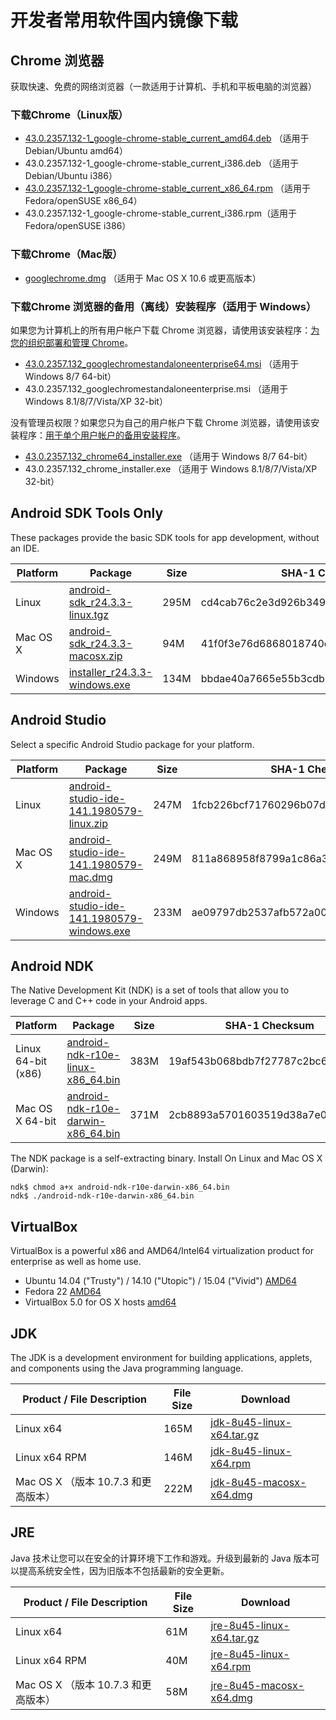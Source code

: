 # 开发者常用软件国内镜像下载

## Chrome 浏览器

获取快速、免费的网络浏览器（一款适用于计算机、手机和平板电脑的浏览器）

### 下载Chrome（Linux版）

 * [43.0.2357.132-1\_google-chrome-stable\_current\_amd64.deb](http://dl.gmirror.org/linux/direct/43.0.2357.132-1\_google-chrome-stable\_current\_amd64.deb) （适用于 Debian/Ubuntu amd64）
 * 43.0.2357.132-1\_google-chrome-stable\_current\_i386.deb （适用于 Debian/Ubuntu i386）
 * [43.0.2357.132-1\_google-chrome-stable\_current\_x86\_64.rpm](http://dl.gmirror.org/linux/direct/43.0.2357.132-1\_google-chrome-stable\_current\_x86\_64.rpm) （适用于 Fedora/openSUSE x86\_64）
 * 43.0.2357.132-1\_google-chrome-stable\_current\_i386.rpm（适用于 Fedora/openSUSE i386）

### 下载Chrome（Mac版）

 * [googlechrome.dmg](http://dl.gmirror.org/chrome/mac/stable/GGRO/googlechrome.dmg) （适用于 Mac OS X 10.6 或更高版本）

### 下载Chrome 浏览器的备用（离线）安装程序（适用于 Windows）

如果您为计算机上的所有用户帐户下载 Chrome 浏览器，请使用该安装程序：[为您的组织部署和管理 Chrome](http://www.google.cn/intl/zh-CN/chrome/business/browser/admin/)。

 * [43.0.2357.132\_googlechromestandaloneenterprise64.msi](http://dl.gmirror.org/chrome/win/43.0.2357.132\_needsadmin\_ChromeStandaloneSetup64.exe) （适用于 Windows 8/7 64-bit）
 * 43.0.2357.132\_googlechromestandaloneenterprise.msi （适用于 Windows 8.1/8/7/Vista/XP 32-bit）

没有管理员权限？如果您只为自己的用户帐户下载 Chrome 浏览器，请使用该安装程序：[用于单个用户帐户的备用安装程序](http://www.google.cn/intl/zh-CN/chrome/business/browser/?standalone=1)。

 * [43.0.2357.132\_chrome64\_installer.exe](http://dl.gmirror.org/chrome/win/43.0.2357.132\_chrome64\_installer.exe) （适用于 Windows 8/7 64-bit）
 * 43.0.2357.132\_chrome\_installer.exe （适用于 Windows 8.1/8/7/Vista/XP 32-bit）

## Android SDK Tools Only

These packages provide the basic SDK tools for app development, without an IDE.

Platform | Package | Size | SHA-1 Checksum
---------|---------|------|---------------
Linux    | [android-sdk\_r24.3.3-linux.tgz](http://dl.gmirror.org/android/android-sdk\_r24.3.3-linux.tgz) | 295M | cd4cab76c2e3d926b3495c26ec56c831ba77d0d0
Mac OS X | [android-sdk\_r24.3.3-macosx.zip](http://dl.gmirror.org/android/android-sdk\_r24.3.3-macosx.zip) | 94M | 41f0f3e76d6868018740e654aefb04fd765c357d
Windows  | [installer\_r24.3.3-windows.exe](http://dl.gmirror.org/android/installer\_r24.3.3-windows.exe) | 134M | bbdae40a7665e55b3cdb1fbae865986e6cd3df14

## Android Studio

Select a specific Android Studio package for your platform.

Platform | Package | Size | SHA-1 Checksum
---------|---------|------|---------------
Linux    | [android-studio-ide-141.1980579-linux.zip](http://dl.gmirror.org/dl/android/studio/ide-zips/1.2.2.0/android-studio-ide-141.1980579-linux.zip) | 247M | 1fcb226bcf71760296b07dc0db74216563ce83f7
Mac OS X | [android-studio-ide-141.1980579-mac.dmg](http://dl.gmirror.org/dl/android/studio/install/1.2.2.0/android-studio-ide-141.1980579-mac.dmg) | 249M | 811a868958f8799a1c86a3acfab0fc5dc8de2f41
Windows  | [android-studio-ide-141.1980579-windows.exe](http://dl.gmirror.org/dl/android/studio/install/1.2.2.0/android-studio-ide-141.1980579-windows.exe) | 233M | ae09797db2537afb572a00b7eacc292bb66d539e

## Android NDK

The Native Development Kit (NDK) is a set of tools that allow you to leverage C and C++ code in your Android apps.

Platform | Package | Size | SHA-1 Checksum
---------|---------|------|---------------
Linux 64-bit (x86) | [android-ndk-r10e-linux-x86\_64.bin](http://dl.gmirror.org/android/ndk/android-ndk-r10e-linux-x86\_64.bin) | 383M | 19af543b068bdb7f27787c2bc69aba7f
Mac OS X 64-bit | [android-ndk-r10e-darwin-x86\_64.bin](http://dl.gmirror.org/android/ndk/android-ndk-r10e-darwin-x86\_64.bin) | 371M | 2cb8893a5701603519d38a7e04c50e81

The NDK package is a self-extracting binary. Install On Linux and Mac OS X (Darwin):

```
ndk$ chmod a+x android-ndk-r10e-darwin-x86_64.bin
ndk$ ./android-ndk-r10e-darwin-x86_64.bin
```

## VirtualBox

VirtualBox is a powerful x86 and AMD64/Intel64 virtualization product for enterprise as well as home use.

 * Ubuntu 14.04 ("Trusty") / 14.10 ("Utopic") / 15.04 ("Vivid") [AMD64](http://dl.gmirror.org/virtualbox/virtualbox-5.0_5.0.0-101573~Ubuntu~trusty\_amd64.deb)
 * Fedora 22 [AMD64](http://dl.gmirror.org/virtualbox/VirtualBox-5.0-5.0.0_101573_fedora22-1.x86_64.rpm)
 * VirtualBox 5.0 for OS X hosts [amd64](http://dl.gmirror.org/virtualbox/VirtualBox-5.0.0-101573-OSX.dmg)

## JDK

The JDK is a development environment for building applications, applets, and components using the Java programming language.

Product / File Description | File Size | Download
---------------------------|-----------|---------
Linux x64                  | 165M     | [jdk-8u45-linux-x64.tar.gz](http://dl.gmirror.org/java/jdk-8u45-linux-x64.tar.gz)
Linux x64 RPM              | 146M     | [jdk-8u45-linux-x64.rpm](http://dl.gmirror.org/java/jdk-8u45-linux-x64.rpm)
Mac OS X （版本 10.7.3 和更高版本） | 222M | [jdk-8u45-macosx-x64.dmg](http://dl.gmirror.org/java/jdk-8u45-macosx-x64.dmg)

## JRE

Java 技术让您可以在安全的计算环境下工作和游戏。升级到最新的 Java 版本可以提高系统安全性，因为旧版本不包括最新的安全更新。

Product / File Description | File Size | Download
---------------------------|-----------|---------
Linux x64                  | 61M     | [jre-8u45-linux-x64.tar.gz](http://dl.gmirror.org/java/jre-8u45-linux-x64.tar.gz)
Linux x64 RPM              | 40M     | [jre-8u45-linux-x64.rpm](http://dl.gmirror.org/java/jre-8u45-linux-x64.rpm)
Mac OS X （版本 10.7.3 和更高版本） | 58M | [jre-8u45-macosx-x64.dmg](http://dl.gmirror.org/java/jre-8u45-macosx-x64.dmg)

<!-- 多说评论框 start -->
<div class="ds-thread" data-thread-key="index" data-title="开发者常用软件国内镜像下载" data-url="http://gmirror.org/"></div>
<!-- 多说评论框 end -->
<!-- 多说公共JS代码 start (一个网页只需插入一次) -->
<script type="text/javascript">
var duoshuoQuery = {short_name:"gmirror"};
(function() {
    var ds = document.createElement('script');
    ds.type = 'text/javascript';ds.async = true;
    ds.src = (document.location.protocol == 'https:' ? 'https:' : 'http:') + '//static.duoshuo.com/embed.js';
    ds.charset = 'UTF-8';
    (document.getElementsByTagName('head')[0] 
     || document.getElementsByTagName('body')[0]).appendChild(ds);
})();
</script>
<!-- 多说公共JS代码 end -->
